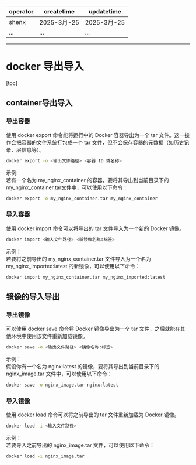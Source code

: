 | operator | createtime | updatetime |
| ---- | ---- | ---- |
| shenx | 2025-3月-25 | 2025-3月-25  |
| ... | ... | ... |
---
# docker 导出导入

[toc]

## container导出导入

### 导出容器
使用 docker export 命令能将运行中的 Docker 容器导出为一个 tar 文件。这一操作会把容器的文件系统打包成一个 tar 文件，但不会保存容器的元数据（如历史记录、层信息等）。
```bash
docker export -o <输出文件路径> <容器 ID 或名称>
```
示例:   
若有一个名为 my_nginx_container 的容器，要将其导出到当前目录下的 my_nginx_container.tar文件中，可以使用以下命令：
```bash
docker export -o my_nginx_container.tar my_nginx_container
```

### 导入容器
使用 docker import 命令可以将导出的 tar 文件导入为一个新的 Docker 镜像。

```bash
docker import <输入文件路径> <新镜像名称:标签>
```

示例：  
若要将之前导出的 my_nginx_container.tar 文件导入为一个名为 my_nginx_imported:latest 的新镜像，可以使用以下命令：

```bash
docker import my_nginx_container.tar my_nginx_imported:latest
```

## 镜像的导入导出

### 导出镜像

可以使用 docker save 命令将 Docker 镜像导出为一个 tar 文件，之后就能在其他环境中使用该文件重新加载镜像。

```bash
docker save -o <输出文件路径> <镜像名称:标签>
```

示例：  
假设你有一个名为 nginx:latest 的镜像，要将其导出到当前目录下的 nginx_image.tar 文件中，可以使用以下命令：

```bash
docker save -o nginx_image.tar nginx:latest
```

### 导入镜像

使用 docker load 命令可以将之前导出的 tar 文件重新加载为 Docker 镜像。
```bash
docker load -i <输入文件路径>
```

示例：  
若要导入之前导出的 nginx_image.tar 文件，可以使用以下命令：
```bash
docker load -i nginx_image.tar
```